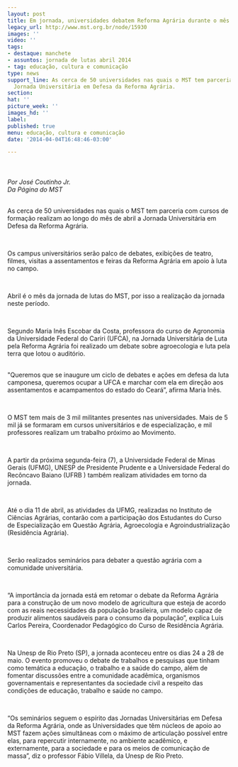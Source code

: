 ```yaml
---
layout: post
title: Em jornada, universidades debatem Reforma Agrária durante o mês de abril
legacy_url: http://www.mst.org.br/node/15930
images: ''
video: ''
tags:
- destaque: manchete
- assuntos: jornada de lutas abril 2014
- tag: educação, cultura e comunicação
type: news
support_line: As cerca de 50 universidades nas quais o MST tem parceria realizam a
  Jornada Universitária em Defesa da Reforma Agrária.
section: 
hat: ''
picture_week: ''
images_hd: ''
label: 
published: true
menu: educação, cultura e comunicação
date: '2014-04-04T16:48:46-03:00'

---
```

<p><em><img style="margin: 10px;" src="http://www.mst.org.br/sites/default/files/jornada%20unesp.jpg" alt=""><br><br>Por José Coutinho Jr.<br></em><em>Da Página do MST</em></p><p><br>As cerca de 50 universidades nas quais o MST tem parceria com cursos de formação realizam ao longo do mês de abril a Jornada Universitária em Defesa da Reforma Agrária.</p><p>&nbsp;</p><p>Os campus universitários serão palco de debates, exibições de teatro, filmes, visitas a assentamentos e feiras da Reforma Agrária em apoio à luta no campo.&nbsp;</p><p>&nbsp;</p><p>Abril é o mês da jornada de lutas do MST, por isso a realização da jornada neste período.&nbsp;</p><p>&nbsp;</p><p>Segundo Maria Inês Escobar da Costa, professora do curso de Agronomia da Universidade Federal do Cariri (UFCA), na Jornada Universitária de Luta pela Reforma Agrária foi realizado um debate sobre agroecologia e luta pela terra que lotou o auditório.</p><p><br>"Queremos que se inaugure um ciclo de debates e ações em defesa da luta camponesa, queremos ocupar a UFCA e marchar com ela em direção aos assentamentos e acampamentos do estado do Ceará”, afirma Maria Inês.</p><p>&nbsp;</p><p>O MST tem mais de 3 mil militantes presentes nas universidades. Mais de 5 mil já se formaram em cursos universitários e de especialização, e mil professores realizam um trabalho próximo ao Movimento.</p><p>&nbsp;</p><p>A partir da próxima segunda-feira (7), a Universidade Federal de Minas Gerais (UFMG), UNESP de Presidente Prudente e a Universidade Federal do Recôncavo Baiano (UFRB ) também realizam atividades em torno da jornada.</p><p>&nbsp;</p><p>Até o dia 11 de abril, as atividades da UFMG, realizadas no Instituto de Ciências Agrárias, contarão com a participação dos Estudantes do Curso de Especialização em Questão Agrária, Agroecologia e Agroindustrialização (Residência Agrária).&nbsp;</p><p>&nbsp;</p><p>Serão realizados seminários para debater a questão agrária com a comunidade universitária. &nbsp;</p><p>&nbsp;</p><p>“A importância da jornada está em retomar o debate da Reforma Agrária para a construção de um novo modelo de agricultura que esteja de acordo com as reais necessidades da população brasileira, um modelo capaz de produzir alimentos saudáveis para o consumo da população”, explica Luis Carlos Pereira, Coordenador Pedagógico do Curso de Residência Agrária.</p><p>&nbsp;</p><p>Na Unesp de Rio Preto (SP), a jornada aconteceu entre os dias 24 a 28 de maio. O evento promoveu o debate de trabalhos e pesquisas que tinham como temática a educação, o trabalho e a saúde do campo, além de fomentar discussões entre a comunidade acadêmica, organismos governamentais e representantes da sociedade civil a respeito das condições de educação, trabalho e saúde no campo.</p><p>&nbsp;</p><p>“Os seminários seguem o espírito das Jornadas Universitárias em Defesa da Reforma Agrária, onde as Universidades que têm núcleos de apoio ao MST fazem ações simultâneas com o máximo de articulação possível entre elas, para repercutir internamente, no ambiente acadêmico, e externamente, para a sociedade e para os meios de comunicação de massa”, diz o professor Fábio Villela, da Unesp de Rio Preto.</p><div>&nbsp;</div><div>&nbsp;</div><p>&nbsp;</p>
